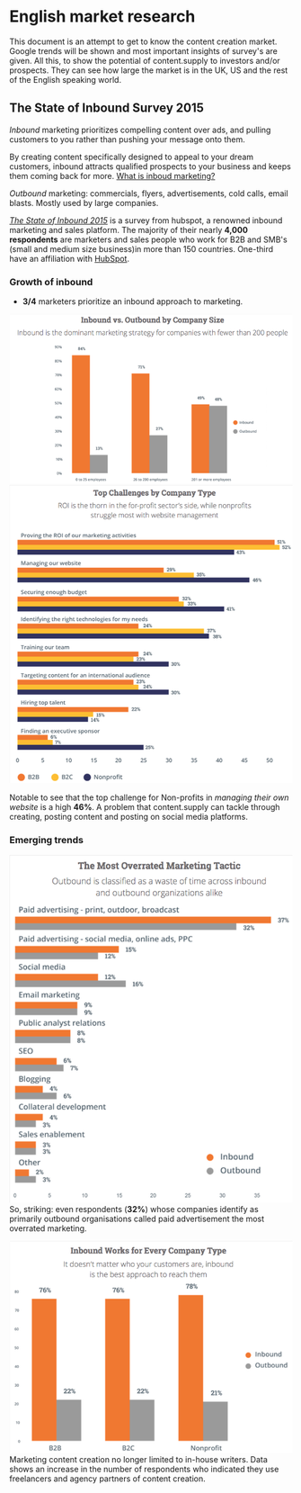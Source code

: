 # English market research
This document is an attempt to get to know the content creation market. Google trends will be shown and most important insights of survey's are given. All this, to show the potential of content.supply to investors and/or prospects. They can see how large the market is in the UK, US and the rest of the English speaking world. 

## The State of Inbound Survey 2015
_Inbound_ marketing prioritizes compelling content over ads, and pulling customers to you rather than pushing your message onto them.  

By creating content specifically designed to appeal to your dream customers, inbound attracts qualified prospects to your business and keeps them coming back for more. [What is inboud marketing?](http://www.hubspot.com/inbound-marketing)

_Outbound_ marketing: commercials, flyers, advertisements, cold calls, email blasts. Mostly used by large companies. 

[_The State of Inbound 2015_](inbound-report-2015.pdf) is a survey from hubspot, a renowned inbound marketing and sales platform. The majority of their nearly **4,000 respondents** are marketers and sales people who work for B2B and SMB's (small and medium size business)in more than 150 countries. One-third have an affiliation with [HubSpot](http://www.hubspot.com/).  
  
### Growth of inbound

* **3/4** marketers prioritize an inbound approach to marketing.

![Inbound vs. Outbound](inbound-vs-outbound-graph.png)
![Top challenges by company type](top-challenges-by-company-type-graph.png)  

Notable to see that the top challenge for Non-profits in _managing their own website_ is a high **46%**. A problem that content.supply can tackle through creating, posting content and posting on social media platforms. 

### Emerging trends
![Outbound is the most overrated marketing tactic](outbound-overrated-marketing-tactic.png)
So, striking: even respondents (**32%**) whose companies identify as primarily outbound organisations called paid advertisement the most overrated marketing. 

![Inbound works for every company type](inbound-works.png)
Marketing content creation no longer limited to in-house writers. Data shows an increase in the number of respondents who indicated they use freelancers and agency partners of content creation.

